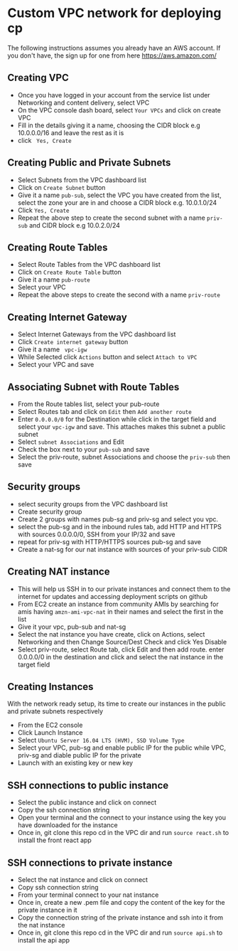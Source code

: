 # Custom VPC network for deploying cp
The following instructions assumes you already have an AWS account. If you don't have, the sign up for one from here https://aws.amazon.com/

## Creating VPC
* Once you have logged in your account from the service list under Networking and content delivery, select VPC
* On the VPC console dash board, select ```Your VPCs``` and click on create VPC
* Fill in the details giving it a name, choosing the CIDR block e.g 10.0.0.0/16 and leave the rest as it is
* click ``` Yes, Create```

## Creating Public and Private Subnets
* Select Subnets from the VPC dashboard list
* Click on ```Create Subnet``` button
* Give it a name ```pub-sub```, select the VPC you have created from the list, select the zone your are in and choose a CIDR block e.g. 10.0.1.0/24
* Click ```Yes, Create```
* Repeat the above step to create the second subnet with a name ```priv-sub``` and CIDR block e.g 10.0.2.0/24

## Creating Route Tables
* Select Route Tables from the VPC dashboard list
* Click on ```Create Route Table``` button
* Give it a name ```pub-route```
* Select your VPC
* Repeat the above steps to create the second with a name ```priv-route```

## Creating Internet Gateway
* Select Internet Gateways from the VPC dashboard list
* Click ```Create internet gateway``` button
* Give it a name ``` vpc-igw```
* While Selected click ```Actions``` button and select ```Attach to VPC``` 
* Select your VPC and save

## Associating Subnet with Route Tables
* From the Route tables list, select your pub-route 
* Select Routes tab and click on ```Edit``` then ```Add another route```
* Enter ```0.0.0.0/0``` for the Destination while click in the target field and select your ```vpc-igw``` and save. This attaches makes this subnet a public subnet
* Select ```subnet Associations``` and Edit
* Check the box next to your ```pub-sub``` and save
* Select the priv-route, subnet Associations and choose the ```priv-sub``` then save

## Security groups
* select security groups from the VPC dashboard list
* Create security group
* Create 2 groups with names pub-sg and priv-sg and select you vpc.
* select the pub-sg and in the inbound rules tab, add HTTP and HTTPS with sources 0.0.0.0/0, SSH from your IP/32 and save
* repeat for priv-sg with HTTP/HTTPS sources pub-sg and save
* Create a nat-sg for our nat instance with sources of your priv-sub CIDR

## Creating NAT instance
* This will help us SSH in to our private instances and connect them to the internet for updates and accessing deployment scripts on github
* From EC2 create an instance from community AMIs   by searching for amis having ```amzn-ami-vpc-nat``` in their names and select the first in the list
* Give it your vpc, pub-sub and nat-sg
* Select the nat instance you have create, click on Actions, select Networking and then Change Source/Dest Check and click Yes Disable
* Select priv-route, select Route tab, click Edit and then add route. enter 0.0.0.0/0 in the destination and click and select the nat instance in the target field

## Creating Instances
With the network ready setup, its time to create our instances in the public and private subnets respectively
* From the EC2 console
* Click Launch Instance
* Select ```Ubuntu Server 16.04 LTS (HVM), SSD Volume Type```
* Select your VPC, pub-sg and enable public IP for the public while VPC, priv-sg and diable public IP for the private
* Launch with an existing key or new key

## SSH connections to public instance
* Select the public instance and click on connect
* Copy the ssh connection string
* Open your terminal and the connect to your instance using the key you have downloaded for the instance
* Once in, git clone this repo cd in the VPC dir and run ```source react.sh``` to install the front react app

## SSH connections to private instance
* Select the nat instance and click on connect
* Copy ssh connection string
* From your terminal connect to your nat instance
* Once in, create a new .pem file and copy the content of the key for the private instance in it
* Copy the connection string of the private instance and ssh into it from the nat instance
* Once in, git clone this repo cd in the VPC dir and run ```source api.sh``` to install the api app





